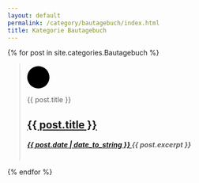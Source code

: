 ```yaml
---
layout: default
permalink: /category/bautagebuch/index.html 
title: Kategorie Bautagebuch
---
```

<style>
#kuller {
 margin: auto;
 width: 45px;
 height: 45px;
 background-color: #000;
 color: #637d96;
 border-radius: 360px;
 text-align: center;
 vertical-align: middle;
 font-size: 35px;
 margin-top: 5px;
 }
</style>


{% for post in site.categories.Bautagebuch %} 
<blockquote><div style="  display: grid; gap: 1em;  margin: 0em;">
<div style="width: 30px; height: 100%;"><h1 id="kuller" class="genericon genericon-{{ post.layout }}">&nbsp;</h1></div>
<div style="height: 100%;">
	<span class="screen-reader-text">{{ post.title }}</span>
	<h2 class="entry-title">
	<a href="{{ post.url }}" rel="bookmark">{{ post.title }}</a>
	</h2>
	<h5 class="entry-date">
	<a href="{{ post.url }}" title="{{ post.title }}" rel="bookmark">
	<time class="entry-date" datetime="{{ post.date | date_to_string }}" pubdate>{{ post.date | date_to_string }} </time>
	</a>
	{{ post.excerpt }}
	</h5>
</div>
</div>
</blockquote>

{% endfor %}
